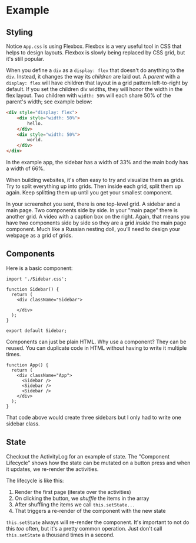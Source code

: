 # Example

## Styling

Notice `App.css` is using Flexbox. Flexbox is a very useful tool in CSS that helps to design layouts. Flexbox is slowly
being replaced by CSS grid, but it's still popular. 

When you define a `div` as a `display: flex` that doesn't do anything to the `div`. Instead, it changes the way its
*children* are laid out. A *parent* with a `display: flex` will have children that layout in a grid pattern
left-to-right by default. If you set the children div widths, they will honor the width in the flex layout. Two children
with `width: 50%` will each share 50% of the parent's width; see example below: 

```HTML
<div style="display: flex">
    <div style="width: 50%">
        hello.
    </div>
    <div style="width: 50%">
        world.
    </div>
</div>
```

In the example app, the sidebar has a width of 33% and the main body has a width of 66%.

When building websites, it's often easy to try and visualize them as grids. Try to split everything up into grids. Then
inside each grid, split them up again. Keep splitting them up until you get your smallest component. 

In your screenshot you sent, there is one top-level grid. A sidebar and a main page. Two components side by side. In
your "main page" there is another grid. A video with a caption box on the right. Again, that means you have two
components side by side so they are a grid *inside* the main page component. Much like a Russian nesting doll, you'll
need to design your webpage as a grid of grids.

## Components

Here is a basic component:

```JS
import './Sidebar.css';

function Sidebar() {
  return (
    <div className="Sidebar">
      
    </div>
  );
}

export default Sidebar;
```

Components can just be plain HTML. Why use a component? They can be reused. You can duplicate code in HTML without
having to write it multiple times.

```JS
function App() {
  return (
    <div className="App">
      <Sidebar />
      <Sidebar />
      <Sidebar />
    </div>
  );
}
```

That code above would create three sidebars but I only had to write one sidebar class.

## State

Checkout the ActivityLog for an example of state. The "Component Lifecycle" shows how the state can be mutated on a
button press and when it updates, we re-render the activities. 

The lifecycle is like this:
1. Render the first page (iterate over the activities)
2. On clicking the button, we *shuffle* the items in the array
3. After shuffling the items we call `this.setState...` 
4. That triggers a re-render of the component with the new state

`this.setState` always will re-render the component. It's important to not do this *too* often, but it's a pretty common
operation. Just don't call `this.setState` a thousand times in a second. 
